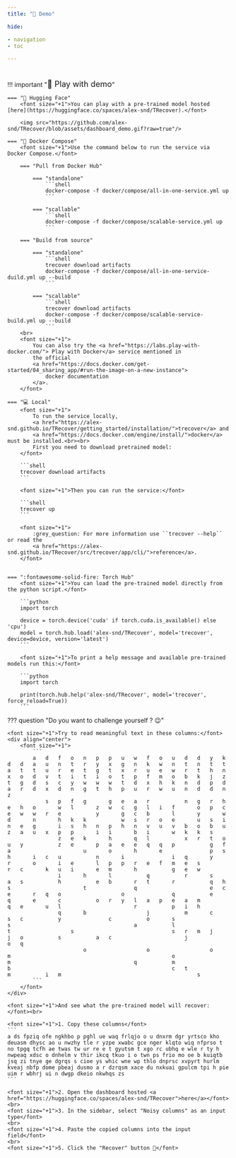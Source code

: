 ```yaml
---
title: "👀 Demo"

hide:

- navigation
- toc

---
```


#      

!!! important "<font size="+1">👀 Play with demo</font>"

    === "🤗 Hugging Face"
        <font size="+1">You can play with a pre-trained model hosted [here](https://huggingface.co/spaces/alex-snd/TRecover).</font>

        <img src="https://github.com/alex-snd/TRecover/blob/assets/dashboard_demo.gif?raw=true"/>

    === "🐳 Docker Compose"
        <font size="+1">Use the command below to run the service via Docker Compose.</font>

        === "Pull from Docker Hub"

            === "standalone"
                ```shell
                docker-compose -f docker/compose/all-in-one-service.yml up
                ```

            === "scallable"
                ```shell
                docker-compose -f docker/compose/scalable-service.yml up
                ```
        
        === "Build from source"
            
            === "standalone"
                ```shell
                trecover download artifacts
                docker-compose -f docker/compose/all-in-one-service-duild.yml up --build
                ```

            === "scallable"
                ```shell
                trecover download artifacts
                docker-compose -f docker/compose/scalable-service-build.yml up --build
                ```
        <br>
        <font size="+1">
            You can also try the <a href="https://labs.play-with-docker.com/"> Play with Docker</a> service mentioned in
            the official 
            <a href="https://docs.docker.com/get-started/04_sharing_app/#run-the-image-on-a-new-instance">
                docker documentation
            </a>. 
        </font>

    === "💻 Local"
        <font size="+1">
            To run the service locally, 
            <a href="https://alex-snd.github.io/TRecover/getting_started/installation/">trecover</a> and 
            <a href="https://docs.docker.com/engine/install/">docker</a> must be installed.<br><br>
            First you need to download pretrained model:
        </font>

        ```shell
        trecover download artifacts
        ```
        
        <font size="+1">Then you can run the service:</font>
        
        ```shell
        trecover up
        ```
        
        <font size="+1">
            :grey_question: For more information use ``trecover --help`` or read the 
            <a href="https://alex-snd.github.io/TRecover/src/trecover/app/cli/">reference</a>.
        </font>
        
        
    === ":fontawesome-solid-fire: Torch Hub"
        <font size="+1">You can load the pre-trained model directly from the python script.</font>
        
        ```python
        import torch
        
        device = torch.device('cuda' if torch.cuda.is_available() else 'cpu')
        model = torch.hub.load('alex-snd/TRecover', model='trecover', device=device, version='latest')
        ```

        <font size="+1">To print a help message and available pre-trained models run this:</font>
        
        ```python
        import torch
        
        print(torch.hub.help('alex-snd/TRecover', model='trecover', force_reload=True))
        ```


??? question "Do you want to challenge yourself ? 😉"
    
    <font size="+1">Try to read meaningful text in these columns:</font>
    <div align="center">
        <font size="+1">
            ```
            a	d	f	o	n	p	p	u	w	f	o	u	d	d	y	k	d	d	a	u	n	t	r	y	x	g	n	k	w	n	t	n	t	t	a	t	t	u	r	e	t	g	t	x	r	u	e	w	r	t	h	n	x	o	d	v	t	i	t	i	o	t	p	f	m	o	b	k	j	z	t	g	d	s	c	y	w	w	w	t	d	x	h	k	n	d	p	d	a	r	d	x	d	n	g	t	h	p	u	r	w	u	n	d	d	n	z
                s	p	f	g		g	e	a	r			n	g	r	h	e	h	o		w	l		z	w	c	g	l	i	f		o	p	c	e	w	w	r	e			y		g	c	b		l		y		w	d		n		h	k	k			w	s	r	o	e		u	s	i	n	e	g		i	s	h	n	p	h	n	v	u	v	b	o	b	u			z	a	u	x	p	p		i	i		b	i		w	k	k	s
                    z	e	k		h		q	l			x	r	t	o	u	y			z	e		p	a	e	e	q	q	p			g	f		a						u		o		h		e				p	s		h		i	c	u			n		i				i	q		y		r		o		i	e		l	p	p	r	e	f	m	e	s			r	c		k	u	i		e	m		h			g	e	w	
                    i		h		l			q			r		s		a	s			h			e	b		r	t		r			q	h		s						t				q						e	c		e		r	q	o					o				q			e		q		e		c			o	r	y	l	a	p	e	a	m			q	e		u	l						r			p	i	h	
                    q		b					j			m		c		s	c			y				c			o		s												s										a			l													t					s								s	r	m	j			j	o			s			a	c						j				o	q	
                            o					o					o		m													o												m										q			m													b													c	t									m			i	m											s
            ```
        </font>
    </div>
    
    <font size="+1">And see what the pre-trained model will recover:</font><br>
    
    <font size="+1">1. Copy these columns</font>
    ```
    a ds fpziq ofe ngkhbo p pghl ue waq frlqjo o u dnxrm dgr yrtsco kho deuasm dhysc ao u nwzhy tle r yzpe xwabc gce nger klqto wiq nfprso t no tpgq tcfh ae twas tw ur re e t gyutsm t xgo rc ubhq e wle r ty h nwpeaq xdsc o dnhelm v thir ikcq tkuo i o twn ps frio mo oe b kuiqtb jsq zi tnye ge dgrqs s cioe ys whic wne wp thlo dnprsc xvpyrt hurlm kveaj nbfp dome pbeaj dusmo a r dzrqsm xace du nxkuai gpulcm tpi h pie uim r wbhrj ui n dwgp dkeio nkwhqs zs
    ```
    
    <font size="+1">2. Open the dashboard hosted <a href="https://huggingface.co/spaces/alex-snd/TRecover">here</a></font>
    <br>    
    <font size="+1">3. In the sidebar, select "Noisy columns" as an input type</font>
    <br>    
    <font size="+1">4. Paste the copied columns into the input field</font>
    <br>    
    <font size="+1">5. Click the "Recover" button 🎉</font>


